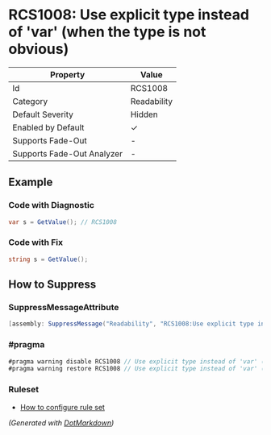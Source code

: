 # RCS1008: Use explicit type instead of 'var' \(when the type is not obvious\)

| Property                    | Value       |
| --------------------------- | ----------- |
| Id                          | RCS1008     |
| Category                    | Readability |
| Default Severity            | Hidden      |
| Enabled by Default          | &#x2713;    |
| Supports Fade\-Out          | \-          |
| Supports Fade\-Out Analyzer | \-          |

## Example

### Code with Diagnostic

```csharp
var s = GetValue(); // RCS1008
```

### Code with Fix

```csharp
string s = GetValue();
```

## How to Suppress

### SuppressMessageAttribute

```csharp
[assembly: SuppressMessage("Readability", "RCS1008:Use explicit type instead of 'var' (when the type is not obvious).", Justification = "<Pending>")]
```

### \#pragma

```csharp
#pragma warning disable RCS1008 // Use explicit type instead of 'var' (when the type is not obvious).
#pragma warning restore RCS1008 // Use explicit type instead of 'var' (when the type is not obvious).
```

### Ruleset

* [How to configure rule set](../HowToConfigureAnalyzers.md)

*\(Generated with [DotMarkdown](http://github.com/JosefPihrt/DotMarkdown)\)*